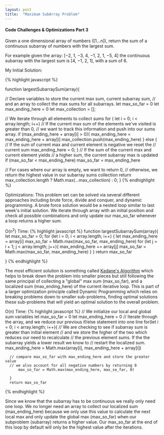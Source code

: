 ```yaml
---
layout: post
title:  "Maximum SubArray Problem"
---
```


#### Code Challenges & Optimizations Part 3

Given a one dimensional array of numbers ([1...n]), return the sum of a continuous subarray of numbers with the largest sum.  


For example given the array:  [−2, 1, −3, 4, −1, 2, 1, −5, 4] the continuous subarray with the largest sum is [4, −1, 2, 1], with a sum of 6.

My Initial Solution: 

{% highlight javascript %}



function largestSubarraySum(array){

// Declare variables to store the current max sum, current subarray sum, 
// and an array to collect the max sums for all subarrays.
    let max_so_far = 0
    let max_ending_here = 0
    let max_collection = [];


// We iterate through all elements to collect sums
  for ( let i = 0; i < array.length; i++) 
// If the current max sum of the elements we've visited is greater than 0,
// we want to track this information and push into our sums array.
    if (max_ending_here + array[i] > 0){
      max_ending_here = max_ending_here + array[i]
      max_collection.push(max_ending_here)
    } else {
// If the sum of current max and current element is negative we reset the 
// current sum
      max_ending_here = 0;
    }
// If the sum of the current max and current element yields 
// a higher sum, the current subarray max is updated
  if (max_so_far < max_ending_here)
    max_so_far = max_ending_here
  
// For cases where our array is empty, we want to return 0,
// otherwise, we return the highest value in our subarray sums collection 
    return max_collection.length ? Math.max(...max_collection) : 0;
}
{% endhighlight %}

Optimizations: 
This problem set can be solved via several different approaches including brute force, divide and conquer, and dynamic programming.  A brute force solution would be a nested loop similar to last week's initial solution.  We iterate through array with an initial position and check all possible combinations and only update our max_so_far whenever a loop returns a higher sum.  


O(n<sup>2</sup>) Time: 
{% highlight javascript %}
function largestSubarraySum(array){
    let max_so_far = 0;
    for (let i = 0; i < array.length; i++) {
        let max_ending_here = array[i]
        max_so_far = Math.max(max_so_far, max_ending_here)
        for (let j = i + 1; j < array.length; j++){
            max_ending_here += array[j]
            max_so_far = Math.max(max_so_far, max_ending_here)
        }
    }
    return max_so_far

}
{% endhighlight %}

The most efficient solution is something called [Kadane's Algorithm][1] which helps to break down the problem into smaller pieces but still following the same principal of collecting a "global" max sum (max_so_far), and a localized sum (max_ending_here) of the current iterative loop.  This is part of a larger optimization principle called Dynamic Programming which relies on breaking problems down to smaller sub-problems, finding optimal solutions these sub-problems that will yield an optimal solution to the overall problem.  

O(n) Time:
{% highlight javascript %}
      // We initialize our local and global sum variables 
      let max_so_far = 0
      let max_ending_here = 0
      // Iterate through the array, and we reduce our previous if/else statement into one line
      for(let i = 0; i < array.length; i++){ 
      // We are checking to see if subarray sum is greater than initial element
      // and we store the higher of the two which reduces our need to recalculate
      // the previous element sums.  If the the subarray yields a lower result we know to 
      // restart the localized sum.
          max_ending_here = Math.max(array[i], max_ending_here + array[i])

      // compare max_so_far with max_ending_here and store the greater value
      // we also account for all negative numbers by returning 0
          max_so_far = Math.max(max_ending_here, max_so_far, 0)
          
      }
      return max_so_far

{% endhighlight %}


Since we know that the subarray has to be continuous we really only need one loop.  We no longer need an array to collect our localized sum (max_ending_here) because we only use this value to calculate the next local max and only update the global max (max_so_far) when our subproblem (subarray) returns a higher value.  Our max_so_far at the end of this loop by default will only be the highest value after the iterations.






[1]:https://en.wikipedia.org/wiki/Maximum_subarray_problem#Kadane's_algorithm

